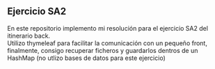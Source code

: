 ## Ejercicio SA2

En este repositorio implemento mi resolución para el ejercicio SA2 del itinerario back.  
Utilizo thymeleaf para facilitar la comunicación con un pequeño front, finalmente, consigo recuperar ficheros y guardarlos dentros de un HashMap (no utlizo bases de datos para este ejercicio)
